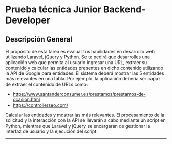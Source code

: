 # Prueba técnica Junior Backend-Developer
## Descripción General
El propósito de esta tarea es evaluar tus habilidades en desarrollo web utilizando Laravel,
jQuery y Python. Se te pedirá que desarrolles una aplicación web que permita al usuario
ingresar una URL, extraer su contenido y calcular las entidades presentes en dicho contenido
utilizando la API de Google para entidades. El sistema deberá mostrar las 5 entidades más
relevantes en una tabla.
Por ejemplo, la aplicación debería ser capaz de extraer el contenido de URLs como:
- https://www.santanderconsumer.es/prestamos/prestamos-de-ocasion.html
- https://controllerseo.com/

Calcular las entidades y mostrar las más relevantes. El procesamiento de la solicitud y la interacción con la API se llevarán a cabo mediante un script en Python, mientras que Laravel y jQuery se encargarán de gestionar la interfaz de usuario y la ejecución del script.

------------
